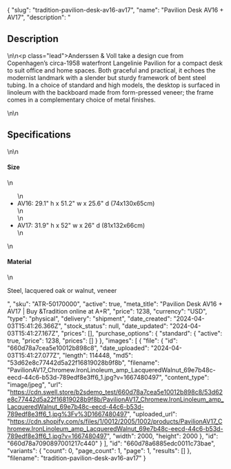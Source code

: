 {
  "slug": "tradition-pavilion-desk-av16-av17",
  "name": "Pavilion Desk AV16 + AV17",
  "description": "<h2>Description</h2>\n<!-- split -->\n<p class=\"lead\">Anderssen &amp; Voll take a design cue from Copenhagen’s circa-1958 waterfront Langelinie Pavilion for a compact desk to suit office and home spaces. Both graceful and practical, it echoes the modernist landmark with a slender but sturdy framework of bent steel tubing. In a choice of standard and high models, the desktop is surfaced in linoleum with the backboard made from form-pressed veneer; the frame comes in a complementary choice of metal finishes.</p>\n<!-- split -->\n<h2>Specifications</h2>\n<!-- split -->\n<h4>Size</h4>\n<ul>\n<li>AV16: 29.1\" h x 51.2\" w x 25.6\" d (74x130x65cm)<br>\n</li>\n<li><span>AV17: 31.9\" h x 52\" w x 26\" d (81x132x66cm)</span></li>\n</ul>\n<h4>Material</h4>\n<p>Steel, lacquered oak or walnut, veneer</p>",
  "sku": "ATR-50170000",
  "active": true,
  "meta_title": "Pavilion Desk AV16 + AV17 | Buy &Tradition online at A+R",
  "price": 1238,
  "currency": "USD",
  "type": "physical",
  "delivery": "shipment",
  "date_created": "2024-04-03T15:41:26.366Z",
  "stock_status": null,
  "date_updated": "2024-04-03T15:41:27.167Z",
  "prices": [],
  "purchase_options": {
    "standard": {
      "active": true,
      "price": 1238,
      "prices": []
    }
  },
  "images": [
    {
      "file": {
        "id": "660d78a7cea5e10012b898c8",
        "date_uploaded": "2024-04-03T15:41:27.077Z",
        "length": 114448,
        "md5": "53d62e8c77442d5a22f16819028b9f8b",
        "filename": "PavilionAV17_Chromew.IronLinoleum_amp_LacqueredWalnut_69e7b48c-eecd-44c6-b53d-789edf8e3ff6_1.jpg?v=1667480497",
        "content_type": "image/jpeg",
        "url": "https://cdn.swell.store/b2sdemo_test/660d78a7cea5e10012b898c8/53d62e8c77442d5a22f16819028b9f8b/PavilionAV17_Chromew.IronLinoleum_amp_LacqueredWalnut_69e7b48c-eecd-44c6-b53d-789edf8e3ff6_1.jpg%3Fv%3D1667480497",
        "uploaded_url": "https://cdn.shopify.com/s/files/1/0012/2005/1002/products/PavilionAV17_Chromew.IronLinoleum_amp_LacqueredWalnut_69e7b48c-eecd-44c6-b53d-789edf8e3ff6_1.jpg?v=1667480497",
        "width": 2000,
        "height": 2000
      },
      "id": "660d78a7090897001217c440"
    }
  ],
  "id": "660d78a6885edc0011c73bae",
  "variants": {
    "count": 0,
    "page_count": 1,
    "page": 1,
    "results": []
  },
  "filename": "tradition-pavilion-desk-av16-av17"
}
